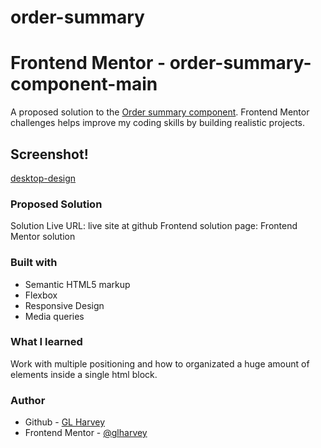# order-summary
# Frontend Mentor - order-summary-component-main
A proposed solution to the [Order summary component](https://www.frontendmentor.io/challenges/order-summary-component-QlPmajDUj). Frontend Mentor challenges helps improve my coding skills by building realistic projects.

## Screenshot!
[desktop-design](https://user-images.githubusercontent.com/87007953/196605190-6fdf1ad9-9711-4aee-a4e4-94d13bac1311.jpg)

### Proposed Solution
Solution Live URL: live site at github
Frontend solution page: Frontend Mentor solution

### Built with
- Semantic HTML5 markup
- Flexbox
- Responsive Design
- Media queries

### What I learned
Work with multiple positioning and how to organizated a huge amount of elements inside a single html block.

### Author
- Github - [GL Harvey](https://github.com/glharvey) 
- Frontend Mentor - [@glharvey](https://www.frontendmentor.io/profile/glharvey)
